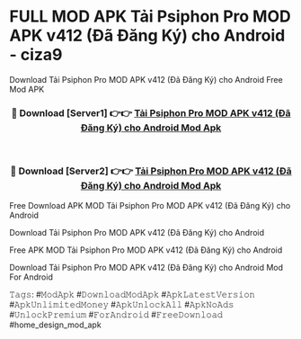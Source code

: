 # FULL MOD APK Tải Psiphon Pro MOD APK v412 (Đã Đăng Ký) cho Android - ciza9
Download Tải Psiphon Pro MOD APK v412 (Đã Đăng Ký) cho Android Free Mod APK

<div align="center">
<h3>🔴 Download [Server1] 👉👉 <a href="https://apk-comot.site?title=Tải_Psiphon_Pro_MOD_APK_v412_(Đã_Đăng_Ký)_cho_Android">Tải Psiphon Pro MOD APK v412 (Đã Đăng Ký) cho Android Mod Apk</a></h3><br>

<h3>🔴 Download [Server2] 👉👉 <a href="https://apk-comot.site?title=Tải_Psiphon_Pro_MOD_APK_v412_(Đã_Đăng_Ký)_cho_Android">Tải Psiphon Pro MOD APK v412 (Đã Đăng Ký) cho Android Mod Apk</a></h3>
</div>


Free Download APK MOD Tải Psiphon Pro MOD APK v412 (Đã Đăng Ký) cho Android

Download Tải Psiphon Pro MOD APK v412 (Đã Đăng Ký) cho Android 

Free APK MOD Tải Psiphon Pro MOD APK v412 (Đã Đăng Ký) cho Android 

Download Tải Psiphon Pro MOD APK v412 (Đã Đăng Ký) cho Android Mod For Android

𝚃𝚊𝚐𝚜: #𝙼𝚘𝚍𝙰𝚙𝚔 #𝙳𝚘𝚠𝚗𝚕𝚘𝚊𝚍𝙼𝚘𝚍𝙰𝚙𝚔 #𝙰𝚙𝚔𝙻𝚊𝚝𝚎𝚜𝚝𝚅𝚎𝚛𝚜𝚒𝚘𝚗 #𝙰𝚙𝚔𝚄𝚗𝚕𝚒𝚖𝚒𝚝𝚎𝚍𝙼𝚘𝚗𝚎𝚢 #𝙰𝚙𝚔𝚄𝚗𝚕𝚘𝚌𝚔𝙰𝚕𝚕 #𝙰𝚙𝚔𝙽𝚘𝙰𝚍𝚜 #𝚄𝚗𝚕𝚘𝚌𝚔𝙿𝚛𝚎𝚖𝚒𝚞𝚖 #𝙵𝚘𝚛𝙰𝚗𝚍𝚛𝚘𝚒𝚍 #𝙵𝚛𝚎𝚎𝙳𝚘𝚠𝚗𝚕𝚘𝚊𝚍 #home_design_mod_apk